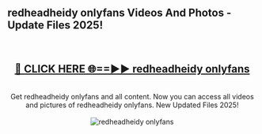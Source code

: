 <h2>redheadheidy onlyfans Videos And Photos - Update Files 2025!</h2>
<br>
<div align="center">
<h2><a href="https://linkcuts.com/hfmhzwbr" rel="nofollow">🔴 CLICK HERE 🌐==►► redheadheidy onlyfans</a></h2>
<br>
Get redheadheidy onlyfans and all content. Now you can access all videos and pictures of redheadheidy onlyfans. New Updated Files 2025!
<br>
<br>
<a href="https://linkcuts.com/hfmhzwbr" rel="nofollow" data-target="animated-image.originalLink"><img src="https://i.ibb.co.com/WyWwxjT/player-gif2.gif" alt="redheadheidy onlyfans" style="max-width: 100%; display: inline-block;" data-target="animated-image.originalImage"></a>
</div>
<br>